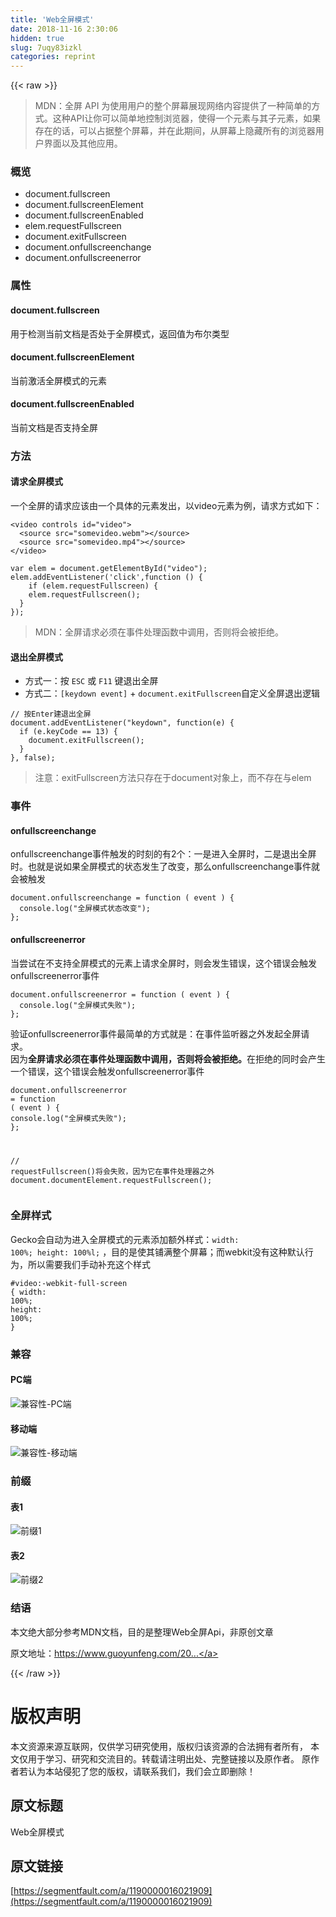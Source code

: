 ```yaml
---
title: 'Web全屏模式' 
date: 2018-11-16 2:30:06
hidden: true
slug: 7uqy83izkl
categories: reprint
---
```


{{< raw >}}
<blockquote>MDN&#xFF1A;&#x5168;&#x5C4F; API &#x4E3A;&#x4F7F;&#x7528;&#x7528;&#x6237;&#x7684;&#x6574;&#x4E2A;&#x5C4F;&#x5E55;&#x5C55;&#x73B0;&#x7F51;&#x7EDC;&#x5185;&#x5BB9;&#x63D0;&#x4F9B;&#x4E86;&#x4E00;&#x79CD;&#x7B80;&#x5355;&#x7684;&#x65B9;&#x5F0F;&#x3002;&#x8FD9;&#x79CD;API&#x8BA9;&#x4F60;&#x53EF;&#x4EE5;&#x7B80;&#x5355;&#x5730;&#x63A7;&#x5236;&#x6D4F;&#x89C8;&#x5668;&#xFF0C;&#x4F7F;&#x5F97;&#x4E00;&#x4E2A;&#x5143;&#x7D20;&#x4E0E;&#x5176;&#x5B50;&#x5143;&#x7D20;&#xFF0C;&#x5982;&#x679C;&#x5B58;&#x5728;&#x7684;&#x8BDD;&#xFF0C;&#x53EF;&#x4EE5;&#x5360;&#x636E;&#x6574;&#x4E2A;&#x5C4F;&#x5E55;&#xFF0C;&#x5E76;&#x5728;&#x6B64;&#x671F;&#x95F4;&#xFF0C;&#x4ECE;&#x5C4F;&#x5E55;&#x4E0A;&#x9690;&#x85CF;&#x6240;&#x6709;&#x7684;&#x6D4F;&#x89C8;&#x5668;&#x7528;&#x6237;&#x754C;&#x9762;&#x4EE5;&#x53CA;&#x5176;&#x4ED6;&#x5E94;&#x7528;&#x3002;</blockquote><h3 id="articleHeader0">&#x6982;&#x89C8;</h3><ul><li>document.fullscreen</li><li>document.fullscreenElement</li><li>document.fullscreenEnabled</li><li>elem.requestFullscreen</li><li>document.exitFullscreen</li><li>document.onfullscreenchange</li><li>document.onfullscreenerror</li></ul><h3 id="articleHeader1">&#x5C5E;&#x6027;</h3><h4>document.fullscreen</h4><p>&#x7528;&#x4E8E;&#x68C0;&#x6D4B;&#x5F53;&#x524D;&#x6587;&#x6863;&#x662F;&#x5426;&#x5904;&#x4E8E;&#x5168;&#x5C4F;&#x6A21;&#x5F0F;&#xFF0C;&#x8FD4;&#x56DE;&#x503C;&#x4E3A;&#x5E03;&#x5C14;&#x7C7B;&#x578B;</p><h4>document.fullscreenElement</h4><p>&#x5F53;&#x524D;&#x6FC0;&#x6D3B;&#x5168;&#x5C4F;&#x6A21;&#x5F0F;&#x7684;&#x5143;&#x7D20;</p><h4>document.fullscreenEnabled</h4><p>&#x5F53;&#x524D;&#x6587;&#x6863;&#x662F;&#x5426;&#x652F;&#x6301;&#x5168;&#x5C4F;</p><h3 id="articleHeader2">&#x65B9;&#x6CD5;</h3><h4>&#x8BF7;&#x6C42;&#x5168;&#x5C4F;&#x6A21;&#x5F0F;</h4><p>&#x4E00;&#x4E2A;&#x5168;&#x5C4F;&#x7684;&#x8BF7;&#x6C42;&#x5E94;&#x8BE5;&#x7531;&#x4E00;&#x4E2A;&#x5177;&#x4F53;&#x7684;&#x5143;&#x7D20;&#x53D1;&#x51FA;&#xFF0C;&#x4EE5;video&#x5143;&#x7D20;&#x4E3A;&#x4F8B;&#xFF0C;&#x8BF7;&#x6C42;&#x65B9;&#x5F0F;&#x5982;&#x4E0B;&#xFF1A;</p><div class="widget-codetool" style="display:none"><div class="widget-codetool--inner"><span class="selectCode code-tool" data-toggle="tooltip" data-placement="top" title="" data-original-title="&#x5168;&#x9009;"></span> <span type="button" class="copyCode code-tool" data-toggle="tooltip" data-placement="top" data-clipboard-text="&lt;video controls id=&quot;video&quot;&gt;
  &lt;source src=&quot;somevideo.webm&quot;&gt;&lt;/source&gt;
  &lt;source src=&quot;somevideo.mp4&quot;&gt;&lt;/source&gt;
&lt;/video&gt;" title="" data-original-title="&#x590D;&#x5236;"></span> <span type="button" class="saveToNote code-tool" data-toggle="tooltip" data-placement="top" title="" data-original-title="&#x653E;&#x8FDB;&#x7B14;&#x8BB0;"></span></div></div><pre class="xml hljs"><code class="html"><span class="hljs-tag">&lt;<span class="hljs-name">video</span> <span class="hljs-attr">controls</span> <span class="hljs-attr">id</span>=<span class="hljs-string">&quot;video&quot;</span>&gt;</span>
  <span class="hljs-tag">&lt;<span class="hljs-name">source</span> <span class="hljs-attr">src</span>=<span class="hljs-string">&quot;somevideo.webm&quot;</span>&gt;</span><span class="hljs-tag">&lt;/<span class="hljs-name">source</span>&gt;</span>
  <span class="hljs-tag">&lt;<span class="hljs-name">source</span> <span class="hljs-attr">src</span>=<span class="hljs-string">&quot;somevideo.mp4&quot;</span>&gt;</span><span class="hljs-tag">&lt;/<span class="hljs-name">source</span>&gt;</span>
<span class="hljs-tag">&lt;/<span class="hljs-name">video</span>&gt;</span></code></pre><div class="widget-codetool" style="display:none"><div class="widget-codetool--inner"><span class="selectCode code-tool" data-toggle="tooltip" data-placement="top" title="" data-original-title="&#x5168;&#x9009;"></span> <span type="button" class="copyCode code-tool" data-toggle="tooltip" data-placement="top" data-clipboard-text="var elem = document.getElementById(&quot;video&quot;);
elem.addEventListener(&apos;click&apos;,function () {
    if (elem.requestFullscreen) {
    elem.requestFullscreen();
  }
});" title="" data-original-title="&#x590D;&#x5236;"></span> <span type="button" class="saveToNote code-tool" data-toggle="tooltip" data-placement="top" title="" data-original-title="&#x653E;&#x8FDB;&#x7B14;&#x8BB0;"></span></div></div><pre class="javascript hljs"><code class="javascript"><span class="hljs-keyword">var</span> elem = <span class="hljs-built_in">document</span>.getElementById(<span class="hljs-string">&quot;video&quot;</span>);
elem.addEventListener(<span class="hljs-string">&apos;click&apos;</span>,<span class="hljs-function"><span class="hljs-keyword">function</span> (<span class="hljs-params"></span>) </span>{
    <span class="hljs-keyword">if</span> (elem.requestFullscreen) {
    elem.requestFullscreen();
  }
});</code></pre><blockquote>MDN&#xFF1A;&#x5168;&#x5C4F;&#x8BF7;&#x6C42;&#x5FC5;&#x987B;&#x5728;&#x4E8B;&#x4EF6;&#x5904;&#x7406;&#x51FD;&#x6570;&#x4E2D;&#x8C03;&#x7528;&#xFF0C;&#x5426;&#x5219;&#x5C06;&#x4F1A;&#x88AB;&#x62D2;&#x7EDD;&#x3002;</blockquote><h4>&#x9000;&#x51FA;&#x5168;&#x5C4F;&#x6A21;&#x5F0F;</h4><ul><li>&#x65B9;&#x5F0F;&#x4E00;&#xFF1A;&#x6309; <code>ESC</code> &#x6216; <code>F11</code> &#x952E;&#x9000;&#x51FA;&#x5168;&#x5C4F;</li><li>&#x65B9;&#x5F0F;&#x4E8C;&#xFF1A;<code>[keydown event]</code> + <code>document.exitFullscreen</code>&#x81EA;&#x5B9A;&#x4E49;&#x5168;&#x5C4F;&#x9000;&#x51FA;&#x903B;&#x8F91;</li></ul><div class="widget-codetool" style="display:none"><div class="widget-codetool--inner"><span class="selectCode code-tool" data-toggle="tooltip" data-placement="top" title="" data-original-title="&#x5168;&#x9009;"></span> <span type="button" class="copyCode code-tool" data-toggle="tooltip" data-placement="top" data-clipboard-text="// &#x6309;Enter&#x5EFA;&#x9000;&#x51FA;&#x5168;&#x5C4F;
document.addEventListener(&quot;keydown&quot;, function(e) {
  if (e.keyCode == 13) {
    document.exitFullscreen();
  }
}, false);" title="" data-original-title="&#x590D;&#x5236;"></span> <span type="button" class="saveToNote code-tool" data-toggle="tooltip" data-placement="top" title="" data-original-title="&#x653E;&#x8FDB;&#x7B14;&#x8BB0;"></span></div></div><pre class="javascript hljs"><code class="javascript"><span class="hljs-comment">// &#x6309;Enter&#x5EFA;&#x9000;&#x51FA;&#x5168;&#x5C4F;</span>
<span class="hljs-built_in">document</span>.addEventListener(<span class="hljs-string">&quot;keydown&quot;</span>, <span class="hljs-function"><span class="hljs-keyword">function</span>(<span class="hljs-params">e</span>) </span>{
  <span class="hljs-keyword">if</span> (e.keyCode == <span class="hljs-number">13</span>) {
    <span class="hljs-built_in">document</span>.exitFullscreen();
  }
}, <span class="hljs-literal">false</span>);</code></pre><blockquote>&#x6CE8;&#x610F;&#xFF1A;exitFullscreen&#x65B9;&#x6CD5;&#x53EA;&#x5B58;&#x5728;&#x4E8E;document&#x5BF9;&#x8C61;&#x4E0A;&#xFF0C;&#x800C;&#x4E0D;&#x5B58;&#x5728;&#x4E0E;elem</blockquote><h3 id="articleHeader3">&#x4E8B;&#x4EF6;</h3><h4>onfullscreenchange</h4><p>onfullscreenchange&#x4E8B;&#x4EF6;&#x89E6;&#x53D1;&#x7684;&#x65F6;&#x523B;&#x7684;&#x6709;2&#x4E2A;&#xFF1A;&#x4E00;&#x662F;&#x8FDB;&#x5165;&#x5168;&#x5C4F;&#x65F6;&#xFF0C;&#x4E8C;&#x662F;&#x9000;&#x51FA;&#x5168;&#x5C4F;&#x65F6;&#x3002;&#x4E5F;&#x5C31;&#x662F;&#x8BF4;&#x5982;&#x679C;&#x5168;&#x5C4F;&#x6A21;&#x5F0F;&#x7684;&#x72B6;&#x6001;&#x53D1;&#x751F;&#x4E86;&#x6539;&#x53D8;&#xFF0C;&#x90A3;&#x4E48;onfullscreenchange&#x4E8B;&#x4EF6;&#x5C31;&#x4F1A;&#x88AB;&#x89E6;&#x53D1;</p><div class="widget-codetool" style="display:none"><div class="widget-codetool--inner"><span class="selectCode code-tool" data-toggle="tooltip" data-placement="top" title="" data-original-title="&#x5168;&#x9009;"></span> <span type="button" class="copyCode code-tool" data-toggle="tooltip" data-placement="top" data-clipboard-text="document.onfullscreenchange = function ( event ) {
  console.log(&quot;&#x5168;&#x5C4F;&#x6A21;&#x5F0F;&#x72B6;&#x6001;&#x6539;&#x53D8;&quot;);
};" title="" data-original-title="&#x590D;&#x5236;"></span> <span type="button" class="saveToNote code-tool" data-toggle="tooltip" data-placement="top" title="" data-original-title="&#x653E;&#x8FDB;&#x7B14;&#x8BB0;"></span></div></div><pre class="javascript hljs"><code class="javascript"><span class="hljs-built_in">document</span>.onfullscreenchange = <span class="hljs-function"><span class="hljs-keyword">function</span> (<span class="hljs-params"> event </span>) </span>{
  <span class="hljs-built_in">console</span>.log(<span class="hljs-string">&quot;&#x5168;&#x5C4F;&#x6A21;&#x5F0F;&#x72B6;&#x6001;&#x6539;&#x53D8;&quot;</span>);
};</code></pre><h4>onfullscreenerror</h4><p>&#x5F53;&#x5C1D;&#x8BD5;&#x5728;&#x4E0D;&#x652F;&#x6301;&#x5168;&#x5C4F;&#x6A21;&#x5F0F;&#x7684;&#x5143;&#x7D20;&#x4E0A;&#x8BF7;&#x6C42;&#x5168;&#x5C4F;&#x65F6;&#xFF0C;&#x5219;&#x4F1A;&#x53D1;&#x751F;&#x9519;&#x8BEF;&#xFF0C;&#x8FD9;&#x4E2A;&#x9519;&#x8BEF;&#x4F1A;&#x89E6;&#x53D1;onfullscreenerror&#x4E8B;&#x4EF6;</p><div class="widget-codetool" style="display:none"><div class="widget-codetool--inner"><span class="selectCode code-tool" data-toggle="tooltip" data-placement="top" title="" data-original-title="&#x5168;&#x9009;"></span> <span type="button" class="copyCode code-tool" data-toggle="tooltip" data-placement="top" data-clipboard-text="document.onfullscreenerror = function ( event ) { 
  console.log(&quot;&#x5168;&#x5C4F;&#x6A21;&#x5F0F;&#x5931;&#x8D25;&quot;);
};" title="" data-original-title="&#x590D;&#x5236;"></span> <span type="button" class="saveToNote code-tool" data-toggle="tooltip" data-placement="top" title="" data-original-title="&#x653E;&#x8FDB;&#x7B14;&#x8BB0;"></span></div></div><pre class="javascript hljs"><code class="javascript"><span class="hljs-built_in">document</span>.onfullscreenerror = <span class="hljs-function"><span class="hljs-keyword">function</span> (<span class="hljs-params"> event </span>) </span>{ 
  <span class="hljs-built_in">console</span>.log(<span class="hljs-string">&quot;&#x5168;&#x5C4F;&#x6A21;&#x5F0F;&#x5931;&#x8D25;&quot;</span>);
};</code></pre><p>&#x9A8C;&#x8BC1;onfullscreenerror&#x4E8B;&#x4EF6;&#x6700;&#x7B80;&#x5355;&#x7684;&#x65B9;&#x5F0F;&#x5C31;&#x662F;&#xFF1A;&#x5728;&#x4E8B;&#x4EF6;&#x76D1;&#x542C;&#x5668;&#x4E4B;&#x5916;&#x53D1;&#x8D77;&#x5168;&#x5C4F;&#x8BF7;&#x6C42;&#x3002;<br>&#x56E0;&#x4E3A;<strong>&#x5168;&#x5C4F;&#x8BF7;&#x6C42;&#x5FC5;&#x987B;&#x5728;&#x4E8B;&#x4EF6;&#x5904;&#x7406;&#x51FD;&#x6570;&#x4E2D;&#x8C03;&#x7528;&#xFF0C;&#x5426;&#x5219;&#x5C06;&#x4F1A;&#x88AB;&#x62D2;&#x7EDD;&#x3002;</strong>&#x5728;&#x62D2;&#x7EDD;&#x7684;&#x540C;&#x65F6;&#x4F1A;&#x4EA7;&#x751F;&#x4E00;&#x4E2A;&#x9519;&#x8BEF;&#xFF0C;&#x8FD9;&#x4E2A;&#x9519;&#x8BEF;&#x4F1A;&#x89E6;&#x53D1;onfullscreenerror&#x4E8B;&#x4EF6;</p><div class="widget-codetool" style="display:none"><div class="widget-codetool--inner"><span class="selectCode code-tool" data-toggle="tooltip" data-placement="top" title="" data-original-title="&#x5168;&#x9009;"></span> <span type="button" class="copyCode code-tool" data-toggle="tooltip" data-placement="top" data-clipboard-text="document.onfullscreenerror = function ( event ) { 
  console.log(&quot;&#x5168;&#x5C4F;&#x6A21;&#x5F0F;&#x5931;&#x8D25;&quot;);
}; 

// requestFullscreen()&#x5C06;&#x4F1A;&#x5931;&#x8D25;&#xFF0C;&#x56E0;&#x4E3A;&#x5B83;&#x5728;&#x4E8B;&#x4EF6;&#x5904;&#x7406;&#x5668;&#x4E4B;&#x5916;
document.documentElement.requestFullscreen();" title="" data-original-title="&#x590D;&#x5236;"></span> <span type="button" class="saveToNote code-tool" data-toggle="tooltip" data-placement="top" title="" data-original-title="&#x653E;&#x8FDB;&#x7B14;&#x8BB0;"></span></div></div><pre class="javascript hljs"><code class="javascript"><span class="hljs-built_in">document</span>.onfullscreenerror = <span class="hljs-function"><span class="hljs-keyword">function</span> (<span class="hljs-params"> event </span>) </span>{ 
  <span class="hljs-built_in">console</span>.log(<span class="hljs-string">&quot;&#x5168;&#x5C4F;&#x6A21;&#x5F0F;&#x5931;&#x8D25;&quot;</span>);
}; 

<span class="hljs-comment">// requestFullscreen()&#x5C06;&#x4F1A;&#x5931;&#x8D25;&#xFF0C;&#x56E0;&#x4E3A;&#x5B83;&#x5728;&#x4E8B;&#x4EF6;&#x5904;&#x7406;&#x5668;&#x4E4B;&#x5916;</span>
<span class="hljs-built_in">document</span>.documentElement.requestFullscreen();</code></pre><h3 id="articleHeader4">&#x5168;&#x5C4F;&#x6837;&#x5F0F;</h3><p>Gecko&#x4F1A;&#x81EA;&#x52A8;&#x4E3A;&#x8FDB;&#x5165;&#x5168;&#x5C4F;&#x6A21;&#x5F0F;&#x7684;&#x5143;&#x7D20;&#x6DFB;&#x52A0;&#x989D;&#x5916;&#x6837;&#x5F0F;&#xFF1A;<code>width: 100%; height: 100%l;</code> &#xFF0C;&#x76EE;&#x7684;&#x662F;&#x4F7F;&#x5176;&#x94FA;&#x6EE1;&#x6574;&#x4E2A;&#x5C4F;&#x5E55;&#xFF1B;&#x800C;webkit&#x6CA1;&#x6709;&#x8FD9;&#x79CD;&#x9ED8;&#x8BA4;&#x884C;&#x4E3A;&#xFF0C;&#x6240;&#x4EE5;&#x9700;&#x8981;&#x6211;&#x4EEC;&#x624B;&#x52A8;&#x8865;&#x5145;&#x8FD9;&#x4E2A;&#x6837;&#x5F0F;</p><div class="widget-codetool" style="display:none"><div class="widget-codetool--inner"><span class="selectCode code-tool" data-toggle="tooltip" data-placement="top" title="" data-original-title="&#x5168;&#x9009;"></span> <span type="button" class="copyCode code-tool" data-toggle="tooltip" data-placement="top" data-clipboard-text="#video:-webkit-full-screen {
  width: 100%;
  height: 100%;
}" title="" data-original-title="&#x590D;&#x5236;"></span> <span type="button" class="saveToNote code-tool" data-toggle="tooltip" data-placement="top" title="" data-original-title="&#x653E;&#x8FDB;&#x7B14;&#x8BB0;"></span></div></div><pre class="css hljs"><code class="css"><span class="hljs-selector-id">#video</span><span class="hljs-selector-pseudo">:-webkit-full-screen</span> {
  <span class="hljs-attribute">width</span>: <span class="hljs-number">100%</span>;
  <span class="hljs-attribute">height</span>: <span class="hljs-number">100%</span>;
}</code></pre><h3 id="articleHeader5">&#x517C;&#x5BB9;</h3><h4>PC&#x7AEF;</h4><p><span class="img-wrap"><img data-src="/img/remote/1460000016021912?w=2048&amp;h=372" src="https://static.alili.tech/img/remote/1460000016021912?w=2048&amp;h=372" alt="&#x517C;&#x5BB9;&#x6027;-PC&#x7AEF;" title="&#x517C;&#x5BB9;&#x6027;-PC&#x7AEF;" style="cursor:pointer;display:inline"></span></p><h4>&#x79FB;&#x52A8;&#x7AEF;</h4><p><span class="img-wrap"><img data-src="/img/remote/1460000016021913?w=2044&amp;h=366" src="https://static.alili.tech/img/remote/1460000016021913?w=2044&amp;h=366" alt="&#x517C;&#x5BB9;&#x6027;-&#x79FB;&#x52A8;&#x7AEF;" title="&#x517C;&#x5BB9;&#x6027;-&#x79FB;&#x52A8;&#x7AEF;" style="cursor:pointer;display:inline"></span></p><h3 id="articleHeader6">&#x524D;&#x7F00;</h3><h4>&#x8868;1</h4><p><span class="img-wrap"><img data-src="/img/remote/1460000016021914?w=1558&amp;h=612" src="https://static.alili.tech/img/remote/1460000016021914?w=1558&amp;h=612" alt="&#x524D;&#x7F00;1" title="&#x524D;&#x7F00;1" style="cursor:pointer;display:inline"></span></p><h4>&#x8868;2</h4><p><span class="img-wrap"><img data-src="/img/remote/1460000016021915?w=1504&amp;h=616" src="https://static.alili.tech/img/remote/1460000016021915?w=1504&amp;h=616" alt="&#x524D;&#x7F00;2" title="&#x524D;&#x7F00;2" style="cursor:pointer;display:inline"></span></p><h3 id="articleHeader7">&#x7ED3;&#x8BED;</h3><p>&#x672C;&#x6587;&#x7EDD;&#x5927;&#x90E8;&#x5206;&#x53C2;&#x8003;MDN&#x6587;&#x6863;&#xFF0C;&#x76EE;&#x7684;&#x662F;&#x6574;&#x7406;Web&#x5168;&#x5C4F;Api&#xFF0C;&#x975E;&#x539F;&#x521B;&#x6587;&#x7AE0;</p><p>&#x539F;&#x6587;&#x5730;&#x5740;&#xFF1A;<a href="https://www.guoyunfeng.com/2018/08/15/web-fullscreen/" rel="nofollow noreferrer" target="_blank">https://www.guoyunfeng.com/20...</a></p>
{{< /raw >}}

# 版权声明
本文资源来源互联网，仅供学习研究使用，版权归该资源的合法拥有者所有，
本文仅用于学习、研究和交流目的。转载请注明出处、完整链接以及原作者。
原作者若认为本站侵犯了您的版权，请联系我们，我们会立即删除！

## 原文标题
Web全屏模式

## 原文链接
[https://segmentfault.com/a/1190000016021909](https://segmentfault.com/a/1190000016021909)

